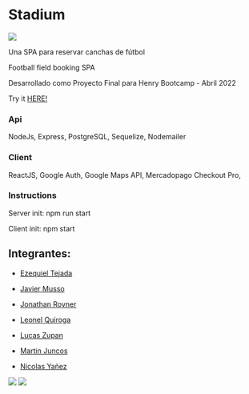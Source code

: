 <h1>Stadium</h1>
<img src="https://github.com/jonrovner/Canchera/blob/main/canchera1.png" />
<p>Una SPA para reservar canchas de fútbol</p>
<p>Football field booking SPA</p>
<P>Desarrollado como Proyecto Final para Henry Bootcamp - Abril 2022</p>

<p>Try it <a href="https://canchera.vercel.app" target="_blank">HERE!</a></p> 

<h3>Api</h3>
<p>NodeJs, Express, PostgreSQL, Sequelize, Nodemailer</p>

<h3>Client</h3>
<p>ReactJS, Google Auth, Google Maps API, Mercadopago Checkout Pro, </p>

<h3>Instructions</h3>

<p>Server init: npm run start</p>
<p>Client init: npm start</p>


<h2>Integrantes:</h2>

- <a href='https://github.com/EzeTP'>Ezequiel Tejada</a>

- <a href='https://github.com/JavierMusso'>Javier Musso</a>

- <a href='https://github.com/jonrovner'>Jonathan Rovner</a>

- <a href='https://github.com/leo10-kz'>Leonel Quiroga</a>

- <a href='https://github.com/LucasZupan'>Lucas Zupan</a>

- <a href='https://github.com/martinjuncos'>Martin Juncos</a>

- <a href='https://github.com/NicoYanez9621'>Nicolas Yañez</a>

<img src="https://github.com/jonrovner/Canchera/blob/main/canchera2.png" />
<img src="https://github.com/jonrovner/Canchera/blob/main/canchera3.png" />
